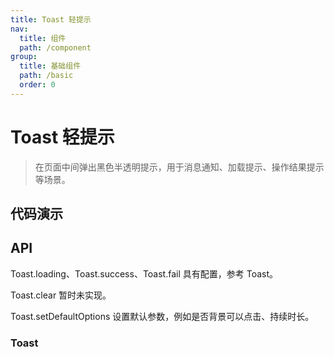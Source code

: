 ```yaml
---
title: Toast 轻提示
nav:
  title: 组件
  path: /component
group:
  title: 基础组件
  path: /basic
  order: 0
---
```


# Toast 轻提示

> 在页面中间弹出黑色半透明提示，用于消息通知、加载提示、操作结果提示等场景。

## 代码演示

<code src="./__fixtures__/basic.tsx"></code>

## API

Toast.loading、Toast.success、Toast.fail 具有配置，参考 Toast。

Toast.clear 暂时未实现。

Toast.setDefaultOptions 设置默认参数，例如是否背景可以点击、持续时长。

### Toast

<API hideTitle src="./toast.tsx"></API>
